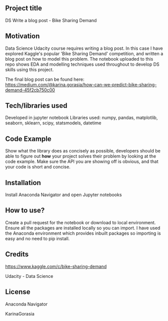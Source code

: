## Project title
DS Write a blog post - Bike Sharing Demand

## Motivation
Data Science Udacity course requires writing a blog post. In this case I have explored Kaggle's popular 'Bike Sharing Demand' competition, and written a blog post on how to model this problem. The notebook uploaded to this repo shows EDA and modelling techniques used throughout to develop DS skills using this project.

The final blog post can be found here:
https://medium.com/@karina.gorasia/how-can-we-predict-bike-sharing-demand-45f2cb750c00


## Tech/libraries used
Developed in jupyter notebook
Libraries used: numpy, pandas, matplotlib, seaborn, sklearn, scipy, statsmodels, datetime

## Code Example
Show what the library does as concisely as possible, developers should be able to figure out **how** your project solves their problem by looking at the code example. Make sure the API you are showing off is obvious, and that your code is short and concise.

## Installation
Install Anaconda Navigator and open Jupyter notebooks

## How to use?
Create a pull request for the notebook or download to local environment. Ensure all the packages are installed locally so you can import. I have used the Anaconda environment which provides inbuilt packages so importing is easy and no need to pip install.

## Credits
https://www.kaggle.com/c/bike-sharing-demand

Udacity - Data Science 

## License
Anaconda Navigator

KarinaGorasia
